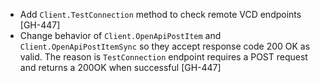 * Add `Client.TestConnection` method to check remote VCD endpoints [GH-447]
* Change behavior of `Client.OpenApiPostItem` and `Client.OpenApiPostItemSync` so they accept response code 200 OK as valid. The reason is `TestConnection` endpoint requires a POST request and returns a 200OK when successful [GH-447]

